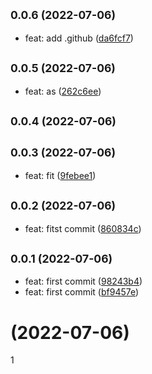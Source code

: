 ## <small>0.0.6 (2022-07-06)</small>

-   feat: add .github ([da6fcf7](https://github.com/bangbant/blockchain/commit/da6fcf7))

## <small>0.0.5 (2022-07-06)</small>

-   feat: as ([262c6ee](https://github.com/bangbant/blockchain/commit/262c6ee))

## <small>0.0.4 (2022-07-06)</small>

## <small>0.0.3 (2022-07-06)</small>

-   feat: fit ([9febee1](https://github.com/bangbant/blockchain/commit/9febee1))

## <small>0.0.2 (2022-07-06)</small>

-   feat: fitst commit ([860834c](https://github.com/bangbant/blockchain/commit/860834c))

## <small>0.0.1 (2022-07-06)</small>

-   feat: first commit ([98243b4](https://github.com/bangbant/blockchain/commit/98243b4))
-   feat: first commit ([bf9457e](https://github.com/bangbant/blockchain/commit/bf9457e))

# (2022-07-06)

1
